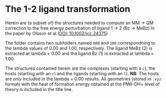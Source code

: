 # The 1-2 ligand transformation
Herein are (a subset of) the structures needed to compute an MM -> QM correction to the free energy perturbation of ligand 1 -> 2 (Bz -> MeBz) in the paper by Olsson et al ([DOI: 10.1002/jcc.24375](http://onlinelibrary.wiley.com/doi/10.1002/jcc.24375/abstract))

The folder contains two subfolders named `000` and `100` correspondning to the lambda values of 0.00 and 1.00, respectively.
The ligand MeBz (2) is extracted at lambda = 0.00 and the ligand Bz (1) is extracted at lambda = 1.00.

The structures contained herein are the complexes (starting with a `c`), the hosts (starting with an `r`) and the ligands (starting with an `l`).
**NB**: The hosts are *only* included in the lambda = 0.00 results.
All geometries (stored in `.xyz` format) with the heat of formation energy obtained at the PM6-DH+ level of theory is included in the title line.

